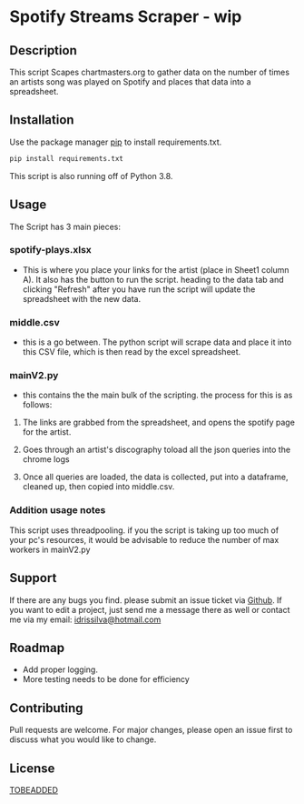 
# Spotify Streams Scraper - wip

## Description
This script Scapes chartmasters.org to gather data on the number of times an artists song was played on Spotify and places that data into a spreadsheet. 

## Installation

Use the package manager [pip](https://pip.pypa.io/en/stable/) to install requirements.txt.

```bash
pip install requirements.txt
```
This script is also running off of Python 3.8.


## Usage
The Script has 3 main pieces:

### spotify-plays.xlsx 
- This is where you place your links for the artist (place in Sheet1 column A). It also has the button to run the script. heading to the data tab and clicking "Refresh" after you have run the script will update the spreadsheet with the new data. 

### middle.csv 
- this is a go between. The python script will scrape data and place it into this CSV file, which is then read by the excel spreadsheet.

### mainV2.py 
- this contains the the main bulk of the scripting. the process for this is as follows:

1) The links are grabbed from the spreadsheet, and opens the spotify page for the artist.

2) Goes through an artist's discography toload all the json queries into the chrome logs

3) Once all queries are loaded, the data is collected, put into a dataframe, cleaned up, then copied into middle.csv.

### Addition usage notes
This script uses threadpooling. if you the script is taking up too much of your pc's resources, it would be advisable to reduce the number of max workers in mainV2.py

## Support
If there are any bugs you find. please submit an issue ticket via [Github](https://github.com/idrisimo/Spotify-Plays). If you want to edit a project, just send me a message there as well or contact me via my email: idrissilva@hotmail.com

## Roadmap
- Add proper logging.
- More testing needs to be done for efficiency

## Contributing
Pull requests are welcome. For major changes, please open an issue first to discuss what you would like to change.

## License
[TOBEADDED](https://choosealicense.com/licenses/mit/)
